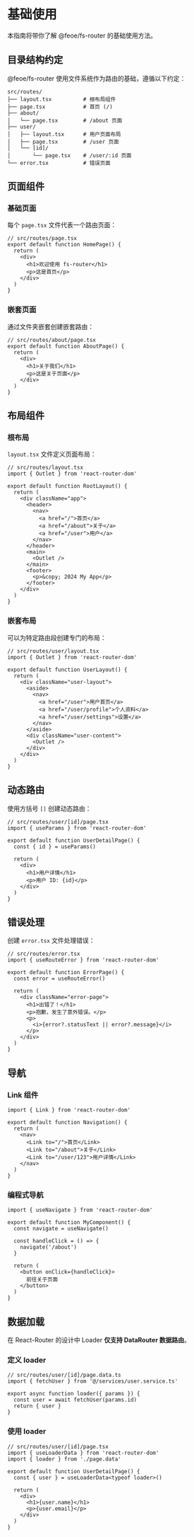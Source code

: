 # 基础使用

本指南将带你了解 @feoe/fs-router 的基础使用方法。

## 目录结构约定

@feoe/fs-router 使用文件系统作为路由的基础，遵循以下约定：

```
src/routes/
├── layout.tsx          # 根布局组件
├── page.tsx            # 首页 (/)
├── about/
│   └── page.tsx        # /about 页面
├── user/
│   ├── layout.tsx      # 用户页面布局
│   ├── page.tsx        # /user 页面
│   └── [id]/
│       └── page.tsx    # /user/:id 页面
└── error.tsx           # 错误页面
```

## 页面组件

### 基础页面

每个 `page.tsx` 文件代表一个路由页面：

```tsx
// src/routes/page.tsx
export default function HomePage() {
  return (
    <div>
      <h1>欢迎使用 fs-router</h1>
      <p>这是首页</p>
    </div>
  )
}
```

### 嵌套页面

通过文件夹嵌套创建嵌套路由：

```tsx
// src/routes/about/page.tsx
export default function AboutPage() {
  return (
    <div>
      <h1>关于我们</h1>
      <p>这是关于页面</p>
    </div>
  )
}
```

## 布局组件

### 根布局

`layout.tsx` 文件定义页面布局：

```tsx
// src/routes/layout.tsx
import { Outlet } from 'react-router-dom'

export default function RootLayout() {
  return (
    <div className="app">
      <header>
        <nav>
          <a href="/">首页</a>
          <a href="/about">关于</a>
          <a href="/user">用户</a>
        </nav>
      </header>
      <main>
        <Outlet />
      </main>
      <footer>
        <p>&copy; 2024 My App</p>
      </footer>
    </div>
  )
}
```

### 嵌套布局

可以为特定路由段创建专门的布局：

```tsx
// src/routes/user/layout.tsx
import { Outlet } from 'react-router-dom'

export default function UserLayout() {
  return (
    <div className="user-layout">
      <aside>
        <nav>
          <a href="/user">用户首页</a>
          <a href="/user/profile">个人资料</a>
          <a href="/user/settings">设置</a>
        </nav>
      </aside>
      <div className="user-content">
        <Outlet />
      </div>
    </div>
  )
}
```

## 动态路由

使用方括号 `[]` 创建动态路由：

```tsx
// src/routes/user/[id]/page.tsx
import { useParams } from 'react-router-dom'

export default function UserDetailPage() {
  const { id } = useParams()
  
  return (
    <div>
      <h1>用户详情</h1>
      <p>用户 ID: {id}</p>
    </div>
  )
}
```

## 错误处理

创建 `error.tsx` 文件处理错误：

```tsx
// src/routes/error.tsx
import { useRouteError } from 'react-router-dom'

export default function ErrorPage() {
  const error = useRouteError()
  
  return (
    <div className="error-page">
      <h1>出错了！</h1>
      <p>抱歉，发生了意外错误。</p>
      <p>
        <i>{error?.statusText || error?.message}</i>
      </p>
    </div>
  )
}
```

## 导航

### Link 组件

```tsx
import { Link } from 'react-router-dom'

export default function Navigation() {
  return (
    <nav>
      <Link to="/">首页</Link>
      <Link to="/about">关于</Link>
      <Link to="/user/123">用户详情</Link>
    </nav>
  )
}
```

### 编程式导航

```tsx
import { useNavigate } from 'react-router-dom'

export default function MyComponent() {
  const navigate = useNavigate()
  
  const handleClick = () => {
    navigate('/about')
  }
  
  return (
    <button onClick={handleClick}>
      前往关于页面
    </button>
  )
}
```

## 数据加载

在 React-Router 的设计中 Loader **仅支持 DataRouter 数据路由**。

### 定义 loader

```tsx {4}
// src/routes/user/[id]/page.data.ts
import { fetchUser } from '@/services/user.service.ts'

export async function loader({ params }) {
  const user = await fetchUser(params.id)
  return { user }
}
```

### 使用 loader

```tsx {6}
// src/routes/user/[id]/page.tsx
import { useLoaderData } from 'react-router-dom'
import { loader } from './page.data'

export default function UserDetailPage() {
  const { user } = useLoaderData<typeof loader>()
  
  return (
    <div>
      <h1>{user.name}</h1>
      <p>{user.email}</p>
    </div>
  )
}
```
